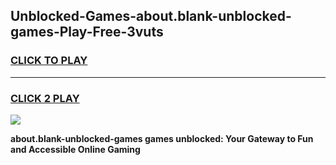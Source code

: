
## Unblocked-Games-about.blank-unblocked-games-Play-Free-3vuts
<h3>
<a href="https://premium76.site?title=about.blank-unblocked-games&ref=18A1">CLICK TO PLAY</a></h3>
<hr>

<h3>
<a href="https://premium76.site?title=about.blank-unblocked-games&ref=18A1">CLICK 2 PLAY</a>
  
</h3>

<a href="https://premium76.site?title=about.blank-unblocked-games&ref=18A1"><img src="https://clearcache.store/games.png"></a>


**about.blank-unblocked-games games unblocked: Your Gateway to Fun and Accessible Online Gaming**
